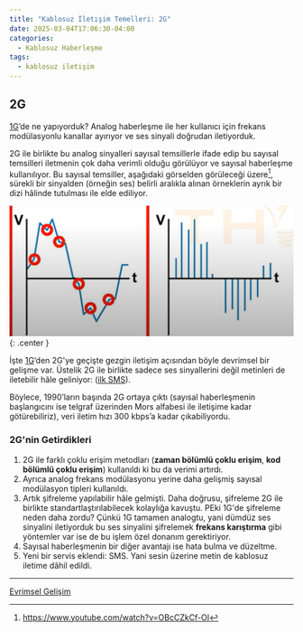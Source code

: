 ```yaml
---
title: "Kablosuz İletişim Temelleri: 2G"
date: 2025-03-04T17:06:30-04:00
categories:
  - Kablosuz Haberleşme
tags:
  - kablosuz iletişim
---
```


## 2G

[1G](/posts/wireless-communication-1g)’de ne yapıyorduk? Analog haberleşme ile her kullanıcı için frekans modülasyonlu kanallar ayırıyor ve ses sinyali doğrudan iletiyorduk. 

2G ile birlikte bu analog sinyalleri sayısal temsillerle ifade edip bu sayısal temsilleri iletmenin çok daha verimli olduğu görülüyor ve sayısal haberleşme kullanılıyor. Bu sayısal temsiller, aşağıdaki görselden görüleceği üzere[^not1], sürekli bir sinyalden (örneğin ses) belirli aralıkla alınan örneklerin ayrık bir dizi hâlinde tutulması ile elde ediliyor.  

![adc](/images/wireless-communication/analog-to-digital.png){: .center }

İşte [1G](/posts/wireless-communication-1g)’den 2G'ye geçişte gezgin iletişim açısından böyle devrimsel bir gelişme var. Üstelik 2G ile birlikte sadece ses sinyallerini değil metinleri de iletebilir hâle geliniyor: ([ilk SMS](https://www.vodafone.com/news/technology/25-anniversary-text-message)).

Böylece, 1990’ların başında 2G ortaya çıktı (sayısal haberleşmenin başlangıcını ise telgraf üzerinden Mors alfabesi ile iletişime kadar götürebiliriz), veri iletim hızı 300 kbps’a kadar çıkabiliyordu.  


### 2G'nin Getirdikleri

1. 2G ile farklı çoklu erişim metodları (**<span class="hover-term" data-tooltip="Time Division Multiple Access (TDMA)">zaman bölümlü çoklu erişim</span>**, **<span class="hover-term" data-tooltip="Code Division Multiple Access (CDMA)">kod bölümlü çoklu erişim</span>**) kullanıldı ki bu da verimi artırdı. 
2. Ayrıca analog frekans modülasyonu yerine daha gelişmiş sayısal modülasyon tipleri kullanıldı.  
3. Artık şifreleme yapılabilir hâle gelmişti. Daha doğrusu, şifreleme 2G ile birlikte standartlaştırılabilecek kolaylığa kavuştu. PEki 1G'de şifreleme neden daha zordu? Çünkü 1G tamamen analogtu, yani dümdüz ses sinyalini iletiyorduk bu ses sinyalini şifrelemek **<span class="hover-term" data-tooltip="frequency scrambling">frekans karıştırma</span>** gibi yöntemler var ise de bu işlem özel donanım gerektiriyor. 
4. Sayısal haberleşmenin bir diğer avantajı ise hata bulma ve düzeltme.  
5. Yeni bir servis eklendi: SMS. Yani sesin üzerine metin de kablosuz iletime dâhil edildi.  

----


<!--
Hâlâ küresel ölçekte bir standartlaşma yok:  
- Kuzey Amerika’da 2G olan sistem **<span class="hover-term" data-tooltip="Digital Advanced Mobile Phone System">D-AMPS</span>**, yani *Digital Advanced Mobile Phone System*.  
- Avrupa’da **<span class="hover-term" data-tooltip="Global System for Mobile Communications">GSM</span>**, yani *Global System for Mobile Communications*.  
- Japonya’da **<span class="hover-term" data-tooltip="Japanese Digital Cellular">JDC</span>**.  
- Birleşik Krallık'ta **Cordless Telephone 2**, eskiden 1G versiyonu **Cordless Telephone 1** olabilir mi, emin değilim.  

En yaygın ve “dişi geçen” GSM olduğundan, onunla devam edeceğiz.

#### <span class="hover-term" data-tooltip="Global System for Mobile Communications">GSM</span> / Mobil İletişim için Küresel Sistem

GSM’in bu versiyonu dört ana bileşenden oluşur:  
1. **Mobil istasyon**  
2. **<span class="hover-term" data-tooltip="Base Station Subsystem">Baz İstasyonu Alt Sistemi</span> (BSS)**  
3. **<span class="hover-term" data-tooltip="Network Subsystem">Ağ Alt Sistemi</span> (NS)**  
4. **Operasyon ve yürütme (O&M)**  

**BSS**:  
- Baz istasyonu/istasyonları (her hücre başına bir adet)  
- Ve bu baz istasyonlarını kontrol eden bir **Base Station Controller (BSC)**  
  - Hücresel devirler ve **<span class="hover-term" data-tooltip="Paging">sayfalama</span>** işlemleri ile ilgilenir  

**NS**:  
- Hücresel ağı **[[PSTN - Geleneksel Telefon Ağı]]**’na bağlar. [bkz](obsidian://open?vault=work&file=%C3%B6ylesine%2Fkablosuz%20ileti%C5%9Fim%20sistemleri%2Fgsm.png)  
- Farklı BSS’ler arasında hücresel devir olduğunda bu alt sistem ilgilenir.  
- Merkezi elemanı **<span class="hover-term" data-tooltip="Mobile Switching Center">Mobil Anahtarlama Merkezi</span> (MSC)**’dir; BSS’lerin BSC’si olarak düşünülebilir.  

#### GSM Bandı

Aşağıdaki figürden görüldüğü üzere, kullanıcıya ayrılan bant genişliği artırılmış ve taşıyıcı frekansı **800 MHz’lerden 900 MHz’lere** çıkarılmıştır (bkz. [[1G]]), böylece veri iletim oranı yükselmiştir.  

GÖRSEL 2

2G’deki çoklu erişim yapısını 1G ile kıyaslayabiliriz:  
- 1G’de insan sesi (~3 kHz) filtrelenip **30 kHz** analog frekans modülasyonu ile modüle edilip **800 MHz** taşıyıcıya bindirilip gönderiliyordu (bkz. [[1G]]).  
- 2G’de ise yine ~3 kHz civarındaki insan sesi alınır, **sayısallaştırılır**, 8 kullanıcıdan gelen veriler bir çerçeveye konur ve **GMSK** ile modüle edilip **200 kHz’lik** kanallarda erişime sunulur.  

GÖRSEL 3

Çoklu çerçeve yapısı oluşunca, çerçevelerin de bileşenleri olur:  
- Kullanıcı verisi  
- Hata kontrol bitleri (sayısal haberleşmenin nimetleri)  
- **TDMA kontrol bitleri**  

Böylece bir çoklu çerçeve **26 çerçeveden** oluşur: 24’ü trafik çerçevesi, 2 tanesi kontrol çerçevesi.  
Bu 24 trafik çerçevesinin her biri, 8 kullanıcıdan gelen slottan oluşur.  

GÖRSEL 4  

[[3G]]’lik olduk mu artık?

-->


[Evrimsel Gelişim](/posts/wireless-communication-evolution)

[^not1]: https://www.youtube.com/watch?v=OBcCZkCf-OI